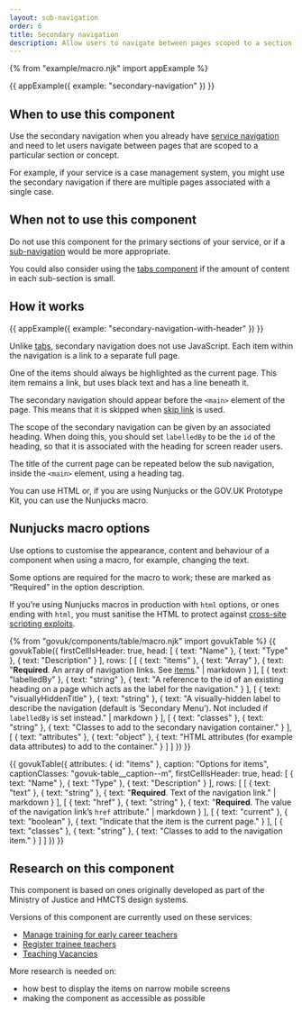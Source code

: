```yaml
---
layout: sub-navigation
order: 6
title: Secondary navigation
description: Allow users to navigate between pages scoped to a section.
---
```


{% from "example/macro.njk" import appExample %}

{{ appExample({
  example: "secondary-navigation"
}) }}

## When to use this component

Use the secondary navigation when you already have [service navigation](https://design-system.service.gov.uk/components/service-navigation/) and need to let users navigate between pages that are scoped to a particular section or concept.

For example, if your service is a case management system, you might use the secondary navigation if there are multiple pages associated with a single case.

## When not to use this component

Do not use this component for the primary sections of your service, or if a [sub-navigation](/sub-navigation) would be more appropriate.

You could also consider using the [tabs component](https://design-system.service.gov.uk/components/tabs/) if the amount of content in each sub-section is small.

## How it works

{{ appExample({
  example: "secondary-navigation-with-header"
}) }}

Unlike [tabs](https://design-system.service.gov.uk/components/tabs/), secondary navigation does not use JavaScript. Each item within the navigation is a link to a separate full page.

One of the items should always be highlighted as the current page. This item remains a link, but uses black text and has a line beneath it.

The secondary navigation should appear before the `<main>` element of the page. This means that it is skipped when [skip link](https://design-system.service.gov.uk/components/skip-link/) is used.

The scope of the secondary navigation can be given by an associated heading. When doing this, you should set `labelledBy` to be the `id` of the heading, so that it is associated with the heading for screen reader users.

The title of the current page can be repeated below the sub navigation, inside the `<main>` element, using a heading tag.

You can use HTML or, if you are using Nunjucks or the GOV.UK Prototype Kit, you can use the Nunjucks macro.

## Nunjucks macro options

Use options to customise the appearance, content and behaviour of a component when using a macro, for example, changing the text.

Some options are required for the macro to work; these are marked as “Required” in the option description.

If you’re using Nunjucks macros in production with `html` options, or ones ending with `html`, you must sanitise the HTML to protect against [cross-site scripting exploits](https://developer.mozilla.org/en-US/docs/Glossary/Cross-site_scripting).

{% from "govuk/components/table/macro.njk" import govukTable %}
{{ govukTable({
  firstCellIsHeader: true,
  head: [
    { text: "Name" },
    { text: "Type" },
    { text: "Description" }
  ],
  rows: [
    [
      { text: "items" },
      { text: "Array" },
      { text: "**Required**. An array of navigation links. See [items](#items)." | markdown }
    ],
    [
      { text: "labelledBy" },
      { text: "string" },
      { text: "A reference to the id of an existing heading on a page which acts as the label for the navigation." }
    ],
    [
      { text: "visuallyHiddenTitle" },
      { text: "string" },
      { text: "A visually-hidden label to describe the navigation (default is ‘Secondary Menu’). Not included if `labelledBy` is set instead." | markdown }
    ],
    [
      { text: "classes" },
      { text: "string" },
      { text: "Classes to add to the secondary navigation container." }
    ],
    [
      { text: "attributes" },
      { text: "object" },
      { text: "HTML attributes (for example data attributes) to add to the container." }
    ]
  ]
}) }}

{{ govukTable({
  attributes: { id: "items" },
  caption: "Options for items",
  captionClasses: "govuk-table__caption--m",
  firstCellIsHeader: true,
  head: [
    { text: "Name" },
    { text: "Type" },
    { text: "Description" }
  ],
  rows: [
    [
      { text: "text" },
      { text: "string" },
      { text: "**Required**. Text of the navigation link." | markdown }
    ],
    [
      { text: "href" },
      { text: "string" },
      { text: "**Required**. The value of the navigation link’s `href` attribute." | markdown }
    ],
    [
      { text: "current" },
      { text: "boolean" },
      { text: "Indicate that the item is the current page." }
    ],
    [
      { text: "classes" },
      { text: "string" },
      { text: "Classes to add to the navigation item." }
    ]
  ]
}) }}

## Research on this component

This component is based on ones originally developed as part of the Ministry of Justice and HMCTS design systems.

Versions of this component are currently used on these services:

- [Manage training for early career teachers](https://manage-training-for-early-career-teachers.education.gov.uk)
- [Register trainee teachers](https://www.register-trainee-teachers.service.gov.uk)
- [Teaching Vacancies](https://teaching-vacancies.service.gov.uk)

More research is needed on:

- how best to display the items on narrow mobile screens
- making the component as accessible as possible
